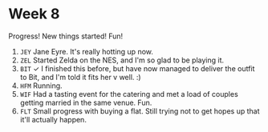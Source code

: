 # Week 8

Progress! New things started! Fun!

1. `JEY` Jane Eyre. It's really hotting up now.
1. `ZEL` Started Zelda on the NES, and I'm so glad to be playing it.
1. `BIT` ✓ I finished this before, but have now managed to deliver the outfit to Bit, and I'm told it fits her v well. :)
1. `HFM` Running.
1. `WIF` Had a tasting event for the catering and met a load of couples getting married in the same venue. Fun.
1. `FLT` Small progress with buying a flat. Still trying not to get hopes up that it'll actually happen.
